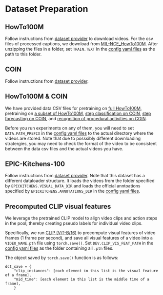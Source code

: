 # Dataset Preparation

## HowTo100M

Follow instructions from [dataset provider](https://www.di.ens.fr/willow/research/howto100m/) to download videos.
For the csv files of processed captions, we download from [MIL-NCE_HowTo100M](https://www.rocq.inria.fr/cluster-willow/amiech/howto100m/howto100m_captions.zip). After unzipping the files in a folder, set `TRAIN.TEXT` in the [config yaml files](./configs/HowTo100M) as the path to this folder.

## COIN

Follow instructions from [dataset provider](https://coin-dataset.github.io/).

## HowTo100M & COIN

We have provided data CSV files for pretraining on [full HowTo100M](./data_csv/howto100m_full), pretraining on [a subset of HowTo100M](./data_csv/howto100m_subset), [step classification on COIN](./data_csv/coin_step), [step forecasting on COIN](./data_csv/coin_next), and [recognition of procedural activities on COIN](./data_csv/coin_task).

Before you run experiments on any of them, you will need to set `DATA.PATH_PREFIX` in the [config yaml files](./configs) to the actual directory where the videos are stored. Note that due to posssibly different downloading stratergies, you may need to check the format of the video to be consistent between the data csv files and the actual videos you have.


## EPIC-Kitchens-100

Follow instructions from [dataset provider](https://github.com/epic-kitchens/epic-kitchens-100-annotations). Note that this dataset has a different dataloader structure. It loads the videos from the folder specified by `EPICKITCHENS.VISUAL_DATA_DIR` and loads the official anntoations specified by `EPICKITCHENS.ANNOTATIONS_DIR` in the [config yaml files](./configs/EK).


## Precomputed CLIP visual features
We leverage the pretrained CLIP model to align video clips and action steps in the pool, thereby creating pseudo labels for individual video clips.

Specifically, we run [CLIP (ViT-B/16)](https://github.com/openai/CLIP) to precompute visual features of video frames (1 frame per second), and save all visual features of a video into a `VIDEO_NAME.pth` file using `torch.save()`. Set `DEV.CLIP_VIS_FEAT_PATH` in the [config yaml files](./configs/HowTo100M) as the folder containing all `.pth` files.

The object saved by `torch.save()` function is as follows:
```
dct_save = {
	"clip_instances": [each element in this list is the visual feature of a frame],
	"mid_time": [each element in this list is the middle time of a frame],
    }
```